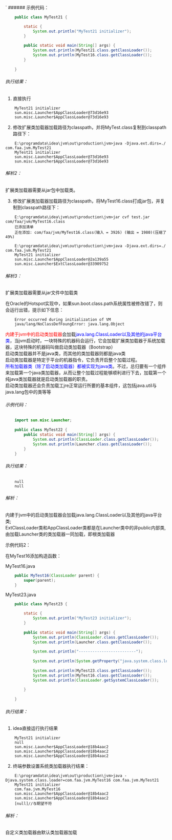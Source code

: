 `                                                               ###### 示例代码：  
```java
    public class MyTest21 {

        static {
            System.out.println("MyTest21 initializer");
        }
    
        public static void main(String[] args) {
            System.out.println(MyTest21.class.getClassLoader());
            System.out.println(MyTest16.class.getClassLoader());
        }
    
    }
```
###### 执行结果：
1. 直接执行  
```
    MyTest21 initializer
    sun.misc.Launcher$AppClassLoader@73d16e93
    sun.misc.Launcher$AppClassLoader@73d16e93
```
2. 修改扩展类加载器加载路径为classpath，并将MyTest.class复制到classpath路径下：  
```
    E:\programdata\idea\jvm\out\production\jvm>java -Djava.ext.dirs=./ com.faa.jvm.MyTest21
    MyTest21 initializer
    sun.misc.Launcher$AppClassLoader@73d16e93
    sun.misc.Launcher$AppClassLoader@73d16e93

```
###### 解析2：  
扩展类加载器需要从jar包中加载类。

3. 修改扩展类加载器加载路径为classpath，将MyTest16.class打成jar包，并复制到classpath路径下：  
```
    E:\programdata\idea\jvm\out\production\jvm>jar cvf test.jar com/faa/jvm/MyTest16.class
    已添加清单
    正在添加: com/faa/jvm/MyTest16.class(输入 = 3926) (输出 = 1980)(压缩了 49%)
    
    E:\programdata\idea\jvm\out\production\jvm>java -Djava.ext.dirs=./ com.faa.jvm.MyTest21
    MyTest21 initializer
    sun.misc.Launcher$AppClassLoader@2a139a55
    sun.misc.Launcher$ExtClassLoader@33909752

```

###### 解析3：  
扩展类加载器需要从jar文件中加载类


在Oracle的Hotspot实现中，如果sun.boot.class.path系统属性被修改错了，则会运行出错，提示如下信息：  
```
    Error occurred during initialization of VM  
    java/lang/NoClassDefFoungError: java.lang.Object  
```


<font color=red>内建于jvm中的启动类加载器</font>会加载<font color=blue>java.lang.ClassLoader以及其他的java平台类</font>，当jvm启动时，一块特殊的机器码会运行，它会加载扩展类加载器于系统加载器，这块特殊的机器码叫做启动类加载器（Bootstrap）  
启动类加载器并不是java类，而其他的类加载器则都是java类  
启动类加载器是特定于平台的机器指令，它负责开启整个加载过程。  
<font color=blue>所有加载器类（除了启动类加载器）都被实现为java类</font>。不过，总归要有一个组件来加载第一个java类加载器，从而让整个加载过程能够顺利进行下去，加载第一个纯java类加载器就是启动类加载器的职责。  
启动类加载器还会负责加载工jre正常运行所要的基本组件，这包括java.util与java.lang包中的类等等

###### 示例代码：  
```java
    import sun.misc.Launcher;
    
    public class MyTest22 {
        public static void main(String[] args) {
            System.out.println(ClassLoader.class.getClassLoader());
            System.out.println(Launcher.class.getClassLoader());
        }
    }
```
###### 执行结果：  
```
    null
    null
```
###### 解析：  
内建于jvm中的启动类加载器会加载java.lang.ClassLoader以及其他的java平台类;  
ExtClassLoader类和AppClassLoader类都是在Launcher类中的非public内部类, 由加载Launcher类的类加载器一同加载，即根类加载器


示例代码2：  

在MyTest16添加构造函数： 

MyTest16.java
```java
    public MyTest16(ClassLoader parent) {
        super(parent);
    }
```

MyTest23.java
```java
    public class MyTest23 {

        static {
            System.out.println("MyTest23 initializer");
        }
    
        public static void main(String[] args) {
            System.out.println(ClassLoader.class.getClassLoader());
            System.out.println(Launcher.class.getClassLoader());
    
            System.out.println("-------------------------");
    
            System.out.println(System.getProperty("java.system.class.loader"));//获取系统类加载器
    
            System.out.println(MyTest23.class.getClassLoader());
            System.out.println(MyTest16.class.getClassLoader());
            System.out.println(ClassLoader.getSystemClassLoader());
    
        }
    
    }
```

###### 执行结果： 
1. idea直接运行执行结果
```
    MyTest21 initializer
    null
    sun.misc.Launcher$AppClassLoader@18b4aac2
    sun.misc.Launcher$AppClassLoader@18b4aac2
    sun.misc.Launcher$AppClassLoader@18b4aac2
```
2. 终端参数设置系统类加载器执行结果：  
```
    E:\programdata\idea\jvm\out\production\jvm>java -Djava.system.class.loader=com.faa.jvm.MyTest16 com.faa.jvm.MyTest21
    MyTest21 initializer
    com.faa.jvm.MyTest16
    sun.misc.Launcher$AppClassLoader@18b4aac2
    sun.misc.Launcher$AppClassLoader@18b4aac2
    [null]//与期望不符

```
###### 解析：  
自定义类加载器由默认类加载器加载